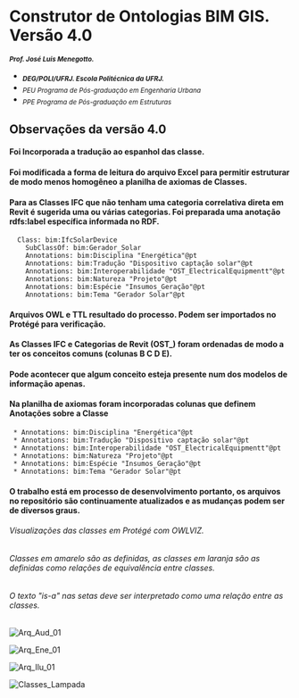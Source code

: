 # Construtor de Ontologias BIM GIS. Versão 4.0 
<sub> **_Prof. José Luis Menegotto._**</sub> 
+ <sub> **_DEG/POLI/UFRJ. Escola Politécnica da UFRJ._**</sub>
+ <sub> _PEU Programa de Pós-graduação em Engenharia Urbana_</sub>
+ <sub> _PPE Programa de Pós-graduação em Estruturas_</sub>

## Observações da versão 4.0
#### Foi Incorporada a tradução ao espanhol das classe.
#### Foi modificada a forma de leitura do arquivo Excel para permitir estruturar de modo menos homogêneo a planilha de axiomas de Classes.
#### Para as Classes IFC que não tenham uma categoria correlativa direta em Revit é sugerida uma ou várias categorias. Foi preparada uma anotação rdfs:label específica informada no RDF.

	  Class: bim:IfcSolarDevice
		SubClassOf: bim:Gerador_Solar
		Annotations: bim:Disciplina "Energética"@pt
		Annotations: bim:Tradução "Dispositivo captação solar"@pt
		Annotations: bim:Interoperabilidade "OST_ElectricalEquipmentt"@pt
		Annotations: bim:Natureza "Projeto"@pt
		Annotations: bim:Espécie "Insumos_Geração"@pt
		Annotations: bim:Tema "Gerador Solar"@pt

#### Arquivos OWL e TTL resultado do processo. Podem ser importados no Protégé para verificação.
#### As Classes IFC e Categorias de Revit (OST_) foram ordenadas de modo a ter os conceitos comuns (colunas B C D E).
#### Pode acontecer que algum conceito esteja presente num dos modelos de informação apenas. 
#### Na planilha de axiomas foram incorporadas colunas que definem Anotações sobre a Classe 

	 * Annotations: bim:Disciplina "Energética"@pt
 	 * Annotations: bim:Tradução "Dispositivo captação solar"@pt
	 * Annotations: bim:Interoperabilidade "OST_ElectricalEquipmentt"@pt
  	 * Annotations: bim:Natureza "Projeto"@pt
  	 * Annotations: bim:Espécie "Insumos_Geração"@pt
  	 * Annotations: bim:Tema "Gerador Solar"@pt

#### O trabalho está em processo de desenvolvimento portanto, os arquivos no repositório são continuamente atualizados e as mudanças podem ser de diversos graus.

###### Visualizações das classes em Protégé com OWLVIZ. 
###### Classes em amarelo são as definidas, as classes em laranja são as definidas como relações de equivalência entre classes. 
###### O texto "is-a" nas setas deve ser interpretado como uma relação entre as classes.

![Arq_Aud_01](https://github.com/user-attachments/assets/54222801-41bd-41df-941d-e6b416abb65d)

![Arq_Ene_01](https://github.com/user-attachments/assets/ddf61c29-f7cc-437c-bb45-9caf930d5199)


![Arq_Ilu_01](https://github.com/user-attachments/assets/43b7dfc4-64d6-4eaf-a1f0-1c70b0fbb470)

![Classes_Lampada](https://github.com/user-attachments/assets/c716a964-2318-4b8d-8ab1-c046234cf6bd)

